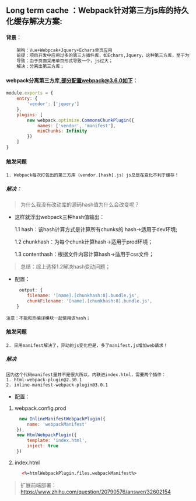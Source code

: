 ## Long term cache ：Webpack针对第三方js库的持久化缓存解决方案:

#### 背景：
``` bash
    架构：Vue+Webpcak+Jquery+Echars单页应用
    前提：项目开发中应用过多的第三方插件库，如Echars,Jquery，这种第三方库，至于为什么项目中引入这些库有些事历史原因有些则是需求原因；
    导致：由于页面采用单页形式导致一个，js过大；
    解决：分离出第三方库；
```
#### webpack分离第三方库,部分配置webpack@3.6.0如下：
```js
module.exports = {
    entry: {
        'vendor': ['jquery']
    },   
    plugins: [
        new webpack.optimize.CommonsChunkPlugin({
            names: ['vendor', 'manifest'],
            minChunks: Infinity
        })
    ]
}
```
#### 触发问题
    1. Webpack每次打包出的第三方库（vendor.[hash].js）js总是在变化不利于缓存！
    
##### 解决：
>为什么我没有改动库的源码hash值为什么会改变呢？

* 这样就浮出webpack三种hash值输出：

    1.1 hash：该hash计算方式是计算所有chunks的 hash->适用于dev环境;

    1.2 chunkhash：为每个chunk计算hash->适用于prod环境；
    
    1.3 contenthash：根据文件内容计算hash->适用于css文件；

>总结：综上选择1.2解决hash变动问题；

* 配置：
```js
     output: {
        filename: '[name].[chunkhash:8].bundle.js',
        chunkFilename: '[name].[chunkhash:8].bundle.js',
    }
```
    注意：不能和热编译模块一起使用该hash；

#### 触发问题      
    2. 采用manifest解决了，异动的js变化但是，多了manifest.js增加web请求！
##### 解决
    因为这个代码manifest量并不是很大所以，内联进index.html，需要两个插件：
    1. html-webpack-plugin@2.30.1
    2. inline-manifest-webpack-plugin@3.0.1
* 配置：
1. webpack.config.prod
```js
     new InlineManifestWebpackPlugin({
        name: 'webpackManifest'
    }),
    new HtmlWebpackPlugin({
        template: 'index.html', 
        inject: true
    })
```
2. index.html
```html
      <%=htmlWebpackPlugin.files.webpackManifest%>
```

>扩展前端部署：https://www.zhihu.com/question/20790576/answer/32602154
    